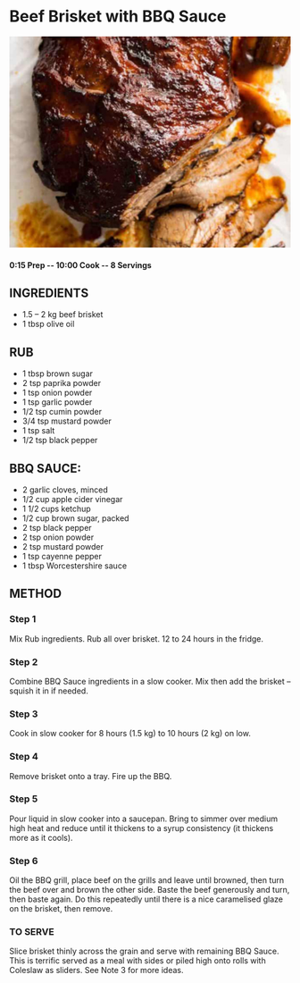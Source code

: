 # Beef Brisket with BBQ Sauce
![](https://raw.githubusercontent.com/fuzzwah/recipes/master/pics/Beef_brisket_with_BBQ_sauce.jpg)
#### 0:15 Prep -- 10:00 Cook -- 8 Servings
## INGREDIENTS
* 1.5 – 2 kg beef brisket
* 1 tbsp olive oil
## RUB
* 1 tbsp brown sugar
* 2 tsp paprika powder
* 1 tsp onion powder
* 1 tsp garlic powder
* 1/2 tsp cumin powder
* 3/4 tsp mustard powder
* 1 tsp salt
* 1/2 tsp black pepper
## BBQ SAUCE:
* 2 garlic cloves, minced
* 1/2 cup apple cider vinegar
* 1 1/2 cups ketchup
* 1/2 cup brown sugar, packed
* 2 tsp black pepper
* 2 tsp onion powder
* 2 tsp mustard powder
* 1 tsp cayenne pepper
* 1 tbsp Worcestershire sauce
## METHOD
### Step 1
Mix Rub ingredients. Rub all over brisket. 12 to 24 hours in the fridge.
### Step 2
Combine BBQ Sauce ingredients in a slow cooker. Mix then add the brisket – squish it in if needed.
### Step 3
Cook in slow cooker for 8 hours (1.5 kg) to 10 hours (2 kg) on low.
### Step 4
Remove brisket onto a tray. Fire up the BBQ.
### Step 5
Pour liquid in slow cooker into a saucepan. Bring to simmer over medium high heat and reduce until it thickens to a syrup consistency (it thickens more as it cools).
### Step 6
Oil the BBQ grill, place beef on the grills and leave until browned, then turn the beef over and brown the other side. Baste the beef generously and turn, then baste again. Do this repeatedly until there is a nice caramelised glaze on the brisket, then remove.
### TO SERVE
Slice brisket thinly across the grain and serve with remaining BBQ Sauce. This is terrific served as a meal with sides or piled high onto rolls with Coleslaw as sliders. See Note 3 for more ideas.

